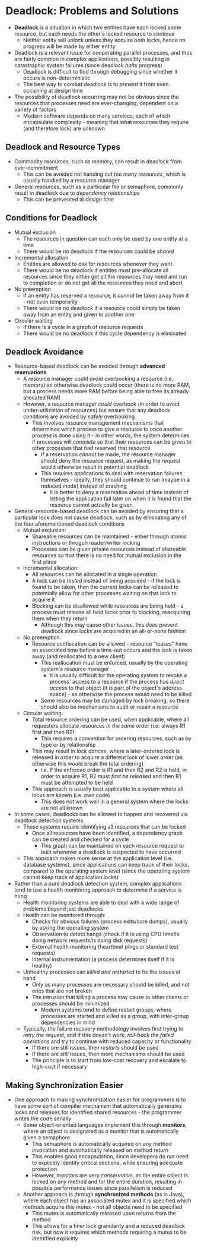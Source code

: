 # Deadlock: Problems and Solutions
- **Deadlock** is a situation in which two entities have each locked some resource, but each needs the other's locked resource to continue
    - Neither entity will unlock unless they acquire both locks, hence no progress will be made by either entity
- Deadlock is a relevant issue for cooperating parallel processes, and thus are fairly common in complex applications, possibly resulting in catastrophic system failures (since deadlock *halts* progress)
    - Deadlock is difficult to find through debugging since whether it occurs is non-deterministic
    - The best way to combat deadlock is to *prevent* it from even occurring at design time
- The possibility of deadlock occurring may not be obvious since the resources that processes need are ever-changing, dependent on a variety of factors
    - Modern software depends on many services, each of which encapsulate complexity - meaning that what resources they require (and therefore lock) are unknown
## Deadlock and Resource Types
- Commodity resources, such as memory, can result in deadlock from over-commitment 
    - This can be avoided not handing out *too many resources*, which is usually handled by a resource manager
- General resources, such as a particular file or semaphore, commonly result in deadlock due to *dependency relationships*
    - This can be prevented at *design time*
## Conditions for Deadlock
- Mutual exclusion
    - The resources in question can each only be used by one entity at a time 
    - There would be no deadlock if the resources could be *shared*
- Incremental allocation
    - Entities are allowed to *ask* for resources whenever they want
    - There would be no deadlock if entities must pre-allocate all resources since they either get all the resources they need and run to completion or do not get all the resources they need and abort
- No preemption
    - If an entity has reserved a resource, it *cannot* be taken away from it - not even temporarily
    - There would be no deadlock if a resource could simply be taken away from an entity and given to another one 
- Circular waiting
    - If there is a cycle in a graph of resource requests
    - There would be no deadlock if this cycle dependency is eliminated
## Deadlock Avoidance
- Resource-based deadlock can be avoided through **advanced reservations** 
    - A resource manager could  *avoid* overbooking a resource (i.e. memory) as otherwise deadlock could occur (there is no more RAM, but a process needs more RAM before being able to free its already allocated RAM)
    - However, a resource manager *could* overbook (in order to avoid under-utilization of resources) but ensure that any deadlock conditions are avoided by *safely* overbooking
        - This involves resource management mechanisms that determines which process to give a resource to once another process is done using it - in other words, the system determines if processes will *complete* so that their resources can be given to other processes that had reserved that resource  
            - If a reservation *cannot* be made, the resource manager should deny the resource request, as making the request would otherwise result in potential deadlock
            - This requires applications to deal with reservation failures themselves - ideally, they should continue to run (maybe in a reduced mode) instead of crashing
                - It is better to deny a reservation ahead of time instead of letting the application fail later on when it is found that the resource cannot actually be given
- General-resource-based deadlock can be avoided by ensuring that a particular lock does not cause deadlock, such as by eliminating any of the four aforementioned deadlock conditions 
    - Mutual exclusion:
        - Shareable resources can be maintained - either through atomic instructions or throguh reader/writer locking
        - Processes can be given private resources instead of shareable resources so that there is no need for mutual exclusion in the first place
    - Incremental allocation:
        - All resources can be allocated in a single operation
        - A lock can be *tested* instead of being acquired - if the lock is found to be taken, then the current locks can be released to potentially allow for other processes waiting on that lock to acquire it
        - Blocking can be disallowed while resources are being held - a process must release all held locks prior to blocking, reacquiring them when they return 
            - Although this may cause other issues, this *does* prevent deadlock since locks are acquired in an all-or-none fashion
    - No preemption:
        - Resource confiscation can be allowed - resource "leases" have an associated time before a time-out occurs and the lock is taken away (and reallocated to a new client)
            - This reallocation must be enforced, usually by the operating system's resource manager
                - It is usually difficult for the operating system to revoke a process' access to a resource if the process has *direct access* to that object (it is part of the object's address space) - as otherwise the process would need to be killed
            - Some resources may be damaged by lock breaking, so there should also be mechanisms to audit or repair a resource  
    - Circular waiting:
        - Total resource ordering can be used, when applicable, where all requesters allocate resources *in the same order* (i.e. always R1 first and then R2)
            - This requires a convention for ordering resources, such as by type or by relationship
        - This may result in *lock dances*, where a later-ordered lock is released in order to acquire a different lock of lower order (as otherwise this would break the total ordering)
            - i.e. If the enforced order is R1 and then R2 and R2 is held, in order to acquire R1, R2 must *first be released* and then R1 must be attempted to be held
        - This approach is usually best applicable to a system where all locks are known (i.e. own code)
            - This does not work well in a general system where the locks are not all known 
- In some cases, deadlocks can be allowed to happen and recovered via deadlock detection systems
    - These systems require identifying all resources that can be locked
        - Once all resources have been identified, a dependency graph can be created and checked for a cycle
            - This graph can be maintained on each resource request or built whenever a deadlock is suspected to have occurred 
    - This approach makes more sense at the application level (i.e. database systems), since applications can keep track of their locks, compared to the operating system level (since the operating system cannot keep track of application locks)
- Rather than a pure deadlock detection system, complex applications tend to use a health monitoring approach to determine if a service is hung
    - Health monitoring systems are able to deal with a wide range of problems beyond just deadlocks
    - Health can be monitored through:
        - Checks for obvious failures (process exits/core dumps), usually by asking the operating system
        - Observation to detect hangs (check if it is using CPU time/is doing network requests/is doing disk requests)
        - External health monitoring (heartbeat pings or standard test requests)
        - Internal instrumentation (a process determines itself if it is healthy)
    - Unhealthy processes can *killed and restarted* to fix the issues at hand
        - Only as many processes are necessary should be killed, and not ones that are not broken
        - The intrusion that killing a process may cause to other clients or processes should be minimized 
            - Modern systems tend to define restart groups, where processes are started and killed as a group, with inter-group dependencies in mind 
    - Typically, the failure recovery methodology involves first trying to *retry the request*, and if this doesn't work, *roll-back the failed operations* and try to continue with reduced capacity or functionality
        - If there are still issues, then *restarts* should be used
        - If there are *still* issues, then more mechanisms should be used
        - The principle is to start from low-cost recovery and escalate to high-cost if necessary
## Making Synchronization Easier
- One approach to making synchronization easier for programmers is to have some sort of compiler mechanism that automatically generates locks and releases for identified shared resources - the programmer writes the code serially
    - Some object-oriented languages implement this through **monitors**, where an object is designated as a monitor that is automatically given a semaphore
        - This semaphore is automatically acquired on any method invocation and automatically released on method return
        - This enables good encapsulation, since developers do not need to explicitly identify critical sections, while ensuring adequate protection
        - However, monitors are very *conservative*, as the entire object is locked on *any* method and for the entire duration, resulting in possible performance issues since parallelism is reduced
    - Another approach is through **synchronized methods** (as in Java), where each object has an associated mutex and it is specified which methods acquire this mutex - not all objects need to be specified
        - This mutex is automatically released upon returns from the method
        - This allows for a finer lock granularity and a reduced deadlock risk, but now it requires which methods requiring a mutex to be identified explicitly 